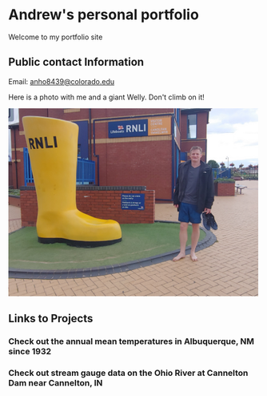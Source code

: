 
# Andrew's personal portfolio

Welcome to my portfolio site

## Public contact Information 

Email: anho8439@colorado.edu

Here is a photo with me and a giant Welly. Don't climb on it! 

<img src="/img/Welly.jpg" alt="A photo with me and a giant Welly. Don't climb on it! " width = 500>

## Links to Projects

### Check out the annual mean temperatures in Albuquerque, NM since 1932

<a href="[https://aholcomb23.github.io/notebooks/ncei_temp_abq.html]"></a>



### Check out stream gauge data on the Ohio River at Cannelton Dam near Cannelton, IN
<a href ="[https://aholcomb23.github.io/notebooks/ohio_flood_data.html]"></a>
